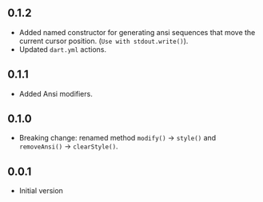 
## 0.1.2
* Added named constructor for generating ansi sequences that move the
  current cursor position. (`Use with stdout.write()`).
* Updated `dart.yml` actions. 

## 0.1.1
* Added Ansi modifiers.

## 0.1.0
* Breaking change: renamed method `modify()` -> `style()` and `removeAnsi()` -> `clearStyle()`.

## 0.0.1
* Initial version
